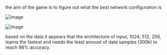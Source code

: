 the aim of the game is to figure out what the best network configuration is

![image](https://github.com/AndrewGordienko/bodies/assets/60705784/a5752174-ba74-40d9-9c1d-2f10543d0a4b)

![image](https://github.com/AndrewGordienko/bodies/assets/60705784/4799e5ce-0466-4258-8d10-47f196797cc5)

based on the data it appears that the architecture of input, 1024, 512, 256, learns the fastest and needs the least amount of data samples (300k) to reach 98% accuracy.
